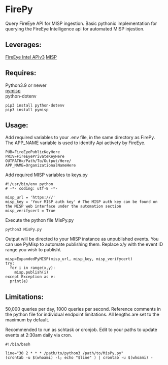 # FirePy
Query FireEye API for MISP ingestion.
Basic pythonic implementation for querying the FireEye Intelligence api for automated MISP injestion.


## Leverages:

  [FireEye Intel APIv3](https://api.intelligence.fireeye.com/docs#introduction-intel-apiv3)
  [MISP](https://www.misp-project.org/documentation/)

## Requires:
  Python3.9 or newer\
  [pymisp](https://pymisp.readthedocs.io/en/latest/)\
  python-dotenv

`pip3 install python-dotenv`  
`pip3 install pymisp`


## Usage:
Add required variables to your .env file, in the same directory as FirePy.\
The APP_NAME variable is used to identify Api activety by FireEye.
```
PUB=FireEyePublicKeyHere
PRIV=FireEyePrivateKeyHere
OUTPATH=/Path/To/Output/Here/
APP_NAME=OrganizationalNameHere
```
Add required MISP variables to keys.py
```
#!/usr/bin/env python
# -*- coding: utf-8 -*-

misp_url = 'https:///'
misp_key = 'Your MISP auth key' # The MISP auth key can be found on the MISP web interface under the automation section
misp_verifycert = True
```


Execute the python file MisPy.py

`python3 MisPy.py`

Output will be directed to your MISP instance as unpublished events. You can use PyMisp to automate publishing them. Replace x/y with the event ID range you wish to publish\
```
misp=ExpandedPyMISP(misp_url, misp_key, misp_verifycert)
try:
  for i in range(x,y):
    misp.publish(i)
except Exception as e:
  print(e)
```

## Limitations:

50,000 queries per day, 1000 queries per second. Reference comments in the python file for individual endpoint limitations. All lengths are set to the maximum by default.

Recommended to run as schtask or cronjob. Edit to your paths to update events at 2:30am daily via cron.
```
#!/bin/bash

line="30 2 * * * /path/to/python3 /path/to/MisPy.py"
(crontab -u $(whoami) -l; echo "$line" ) | crontab -u $(whoami) -
```

